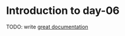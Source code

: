 # Introduction to day-06

TODO: write [great documentation](http://jacobian.org/writing/what-to-write/)

